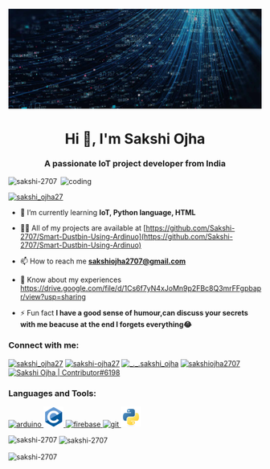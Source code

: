 ![logo](https://github.com/Sakshi-2707/Sakshi-2707/blob/main/github-banner.jpg)
<h1 align="center">Hi 👋, I'm Sakshi Ojha</h1>
<h3 align="center">A passionate IoT project developer from India</h3>

<img align="right" alt="coding" width="400" src="https://blog.imarticus.org/wp-content/uploads/2019/07/creative.gif">

<p align="left"> <img src="https://komarev.com/ghpvc/?username=sakshi-2707&label=Profile%20views&color=0e75b6&style=flat" alt="sakshi-2707" /> </p>

<p align="left"> <a href="https://twitter.com/sakshi_ojha27" target="blank"><img src="https://img.shields.io/twitter/follow/sakshi_ojha27?logo=twitter&style=for-the-badge" alt="sakshi_ojha27" /></a> </p>

- 🌱 I’m currently learning **IoT, Python language, HTML**

- 👨‍💻 All of my projects are available at [https://github.com/Sakshi-2707/Smart-Dustbin-Using-Ardinuo](https://github.com/Sakshi-2707/Smart-Dustbin-Using-Ardinuo)

- 📫 How to reach me **sakshiojha2707@gmail.com**

- 📄 Know about my experiences https://drive.google.com/file/d/1Cs6f7yN4xJoMn9p2FBc8Q3mrFFgpbapr/view?usp=sharing
- ⚡ Fun fact **I have a good sense of humour,can discuss your secrets with me beacuse at the end I forgets everything😂**

<h3 align="left">Connect with me:</h3>
<p align="left">
<a href="https://twitter.com/sakshi_ojha27" target="blank"><img align="center" src="https://raw.githubusercontent.com/rahuldkjain/github-profile-readme-generator/master/src/images/icons/Social/twitter.svg" alt="sakshi_ojha27" height="30" width="40" /></a>
<a href="https://linkedin.com/in/sakshi-ojha27" target="blank"><img align="center" src="https://raw.githubusercontent.com/rahuldkjain/github-profile-readme-generator/master/src/images/icons/Social/linked-in-alt.svg" alt="sakshi-ojha27" height="30" width="40" /></a>
<a href="https://instagram.com/_._.sakshi_ojha" target="blank"><img align="center" src="https://raw.githubusercontent.com/rahuldkjain/github-profile-readme-generator/master/src/images/icons/Social/instagram.svg" alt="_._.sakshi_ojha" height="30" width="40" /></a>
<a href="https://www.hackerrank.com/sakshiojha2707" target="blank"><img align="center" src="https://raw.githubusercontent.com/rahuldkjain/github-profile-readme-generator/master/src/images/icons/Social/hackerrank.svg" alt="sakshiojha2707" height="30" width="40" /></a>
<a href="https://discord.gg/Sakshi Ojha | Contributor#6198" target="blank"><img align="center" src="https://raw.githubusercontent.com/rahuldkjain/github-profile-readme-generator/master/src/images/icons/Social/discord.svg" alt="Sakshi Ojha | Contributor#6198" height="30" width="40" /></a>
</p>

<h3 align="left">Languages and Tools:</h3>
<p align="left"> <a href="https://www.arduino.cc/" target="_blank" rel="noreferrer"> <img src="https://cdn.worldvectorlogo.com/logos/arduino-1.svg" alt="arduino" width="40" height="40"/> </a> <a href="https://www.cprogramming.com/" target="_blank" rel="noreferrer"> <img src="https://raw.githubusercontent.com/devicons/devicon/master/icons/c/c-original.svg" alt="c" width="40" height="40"/> </a> <a href="https://firebase.google.com/" target="_blank" rel="noreferrer"> <img src="https://www.vectorlogo.zone/logos/firebase/firebase-icon.svg" alt="firebase" width="40" height="40"/> </a> <a href="https://git-scm.com/" target="_blank" rel="noreferrer"> <img src="https://www.vectorlogo.zone/logos/git-scm/git-scm-icon.svg" alt="git" width="40" height="40"/> </a> <a href="https://www.python.org" target="_blank" rel="noreferrer"> <img src="https://raw.githubusercontent.com/devicons/devicon/master/icons/python/python-original.svg" alt="python" width="40" height="40"/> </a> </p>

<p><img align="left" src="https://github-readme-stats.vercel.app/api/top-langs?username=sakshi-2707&show_icons=true&locale=en&layout=compact" alt="sakshi-2707" /></p>

<p>&nbsp;<img align="center" src="https://github-readme-stats.vercel.app/api?username=sakshi-2707&show_icons=true&locale=en" alt="sakshi-2707" /></p>

<p><img align="center" src="https://github-readme-streak-stats.herokuapp.com/?user=sakshi-2707&" alt="sakshi-2707" /></p>
